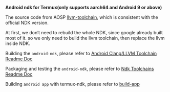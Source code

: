 **Android ndk for Termux(only supports aarch64 and Android 9 or above)**

The source code from AOSP [llvm-toolchain](https://android.googlesource.com/toolchain/llvm-project), which is consistent with the official NDK version.

At first, we don‘t need to rebuild the whole NDK, since google already built most of it.
so we only need to build the llvm toolchain, then replace the llvm inside NDK.

Building the `android-ndk`, please refer to [Android Clang/LLVM Toolchain Readme Doc](https://android.googlesource.com/toolchain/llvm_android/+/master/README.md)

Packaging and testing the `android-ndk`, please refer to [Ndk Toolchains Readme Doc](https://android.googlesource.com/platform/ndk/+/master/docs/Toolchains.md)

Building `android app` with termux-ndk, please refer to [build-app](https://github.com/Lzhiyong/termux-ndk/tree/master/build-app)
